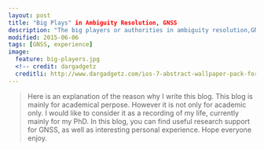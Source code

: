 ```yaml
---
layout: post
title: "Big Plays" in Ambiguity Resolution, GNSS
description: "The big players or authorities in ambiguity resolution,GNSS"
modified: 2015-06-06
tags: [GNSS, experience]
image:
  feature: big-players.jpg
  <!-- credit: dargadgetz
  creditli: http://www.dargadgetz.com/ios-7-abstract-wallpaper-pack-for-iphone-5-and-ipod-touch-retina/ -->
---
```


>Here is an explanation of the reason why I write this blog. This blog is mainly for academical perpose. However it is not only for academic only. I would like to consider it as a recording of my life, currently mainly for my PhD. In this blog, you can find useful research support for GNSS, as well as interesting personal experience. Hope everyone enjoy.

<!-- more -->

